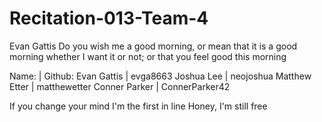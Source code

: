 # Recitation-013-Team-4
Evan Gattis
Do you wish me a good morning, or mean that it is a good morning whether I want it or not; or that you feel good this morning

Name:         |    Github:
Evan Gattis   |    evga8663
Joshua Lee    |    neojoshua
Matthew Etter |    matthewetter
Conner Parker |    ConnerParker42

If you change your mind
I'm the first in line
Honey, I'm still free
